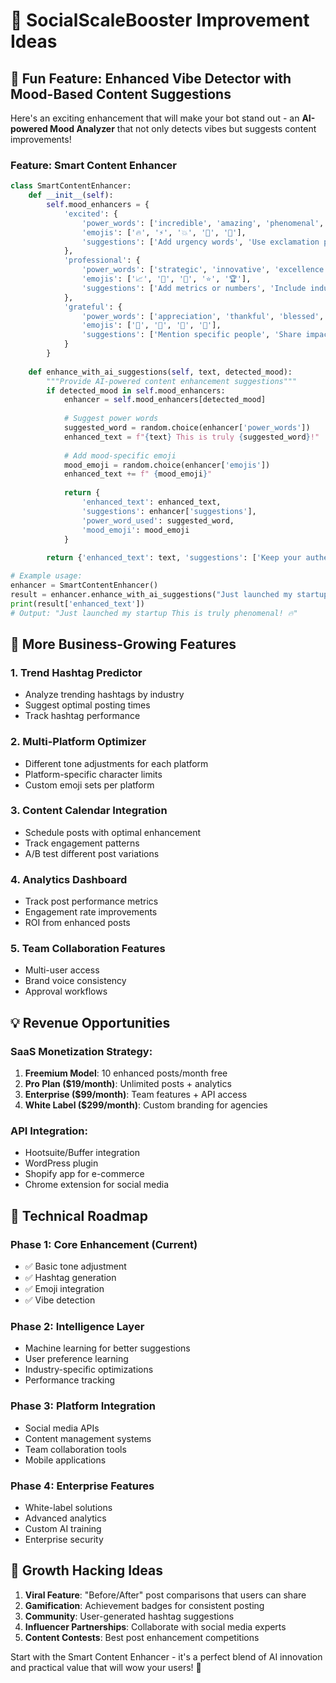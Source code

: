# 🚀 SocialScaleBooster Improvement Ideas

## 🎯 Fun Feature: Enhanced Vibe Detector with Mood-Based Content Suggestions

Here's an exciting enhancement that will make your bot stand out - an **AI-powered Mood Analyzer** that not only detects vibes but suggests content improvements!

### Feature: Smart Content Enhancer

```python
class SmartContentEnhancer:
    def __init__(self):
        self.mood_enhancers = {
            'excited': {
                'power_words': ['incredible', 'amazing', 'phenomenal', 'extraordinary'],
                'emojis': ['🔥', '⚡', '💥', '🌟', '🚀'],
                'suggestions': ['Add urgency words', 'Use exclamation points', 'Include action verbs']
            },
            'professional': {
                'power_words': ['strategic', 'innovative', 'excellence', 'achievement'],
                'emojis': ['📈', '💼', '🎯', '⭐', '🏆'],
                'suggestions': ['Add metrics or numbers', 'Include industry keywords', 'Use formal tone']
            },
            'grateful': {
                'power_words': ['appreciation', 'thankful', 'blessed', 'honored'],
                'emojis': ['🙏', '💝', '🌟', '💖'],
                'suggestions': ['Mention specific people', 'Share impact details', 'Add community aspect']
            }
        }
    
    def enhance_with_ai_suggestions(self, text, detected_mood):
        """Provide AI-powered content enhancement suggestions"""
        if detected_mood in self.mood_enhancers:
            enhancer = self.mood_enhancers[detected_mood]
            
            # Suggest power words
            suggested_word = random.choice(enhancer['power_words'])
            enhanced_text = f"{text} This is truly {suggested_word}!"
            
            # Add mood-specific emoji
            mood_emoji = random.choice(enhancer['emojis'])
            enhanced_text += f" {mood_emoji}"
            
            return {
                'enhanced_text': enhanced_text,
                'suggestions': enhancer['suggestions'],
                'power_word_used': suggested_word,
                'mood_emoji': mood_emoji
            }
        
        return {'enhanced_text': text, 'suggestions': ['Keep your authentic voice!']}

# Example usage:
enhancer = SmartContentEnhancer()
result = enhancer.enhance_with_ai_suggestions("Just launched my startup", "excited")
print(result['enhanced_text'])
# Output: "Just launched my startup This is truly phenomenal! 🔥"
```

## 🎨 More Business-Growing Features

### 1. **Trend Hashtag Predictor**
- Analyze trending hashtags by industry
- Suggest optimal posting times
- Track hashtag performance

### 2. **Multi-Platform Optimizer**
- Different tone adjustments for each platform
- Platform-specific character limits
- Custom emoji sets per platform

### 3. **Content Calendar Integration**
- Schedule posts with optimal enhancement
- Track engagement patterns
- A/B test different post variations

### 4. **Analytics Dashboard**
- Track post performance metrics
- Engagement rate improvements
- ROI from enhanced posts

### 5. **Team Collaboration Features**
- Multi-user access
- Brand voice consistency
- Approval workflows

## 💡 Revenue Opportunities

### SaaS Monetization Strategy:
1. **Freemium Model**: 10 enhanced posts/month free
2. **Pro Plan ($19/month)**: Unlimited posts + analytics
3. **Enterprise ($99/month)**: Team features + API access
4. **White Label ($299/month)**: Custom branding for agencies

### API Integration:
- Hootsuite/Buffer integration
- WordPress plugin
- Shopify app for e-commerce
- Chrome extension for social media

## 🎯 Technical Roadmap

### Phase 1: Core Enhancement (Current)
- ✅ Basic tone adjustment
- ✅ Hashtag generation  
- ✅ Emoji integration
- ✅ Vibe detection

### Phase 2: Intelligence Layer
- Machine learning for better suggestions
- User preference learning
- Industry-specific optimizations
- Performance tracking

### Phase 3: Platform Integration
- Social media APIs
- Content management systems
- Team collaboration tools
- Mobile applications

### Phase 4: Enterprise Features
- White-label solutions
- Advanced analytics
- Custom AI training
- Enterprise security

## 🚀 Growth Hacking Ideas

1. **Viral Feature**: "Before/After" post comparisons that users can share
2. **Gamification**: Achievement badges for consistent posting
3. **Community**: User-generated hashtag suggestions
4. **Influencer Partnerships**: Collaborate with social media experts
5. **Content Contests**: Best post enhancement competitions

Start with the Smart Content Enhancer - it's a perfect blend of AI innovation and practical value that will wow your users! 🌟